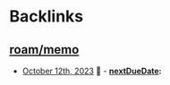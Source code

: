 
# Backlinks
## [roam/memo](<roam/memo.md>)
- [October 12th, 2023](<October 12th, 2023.md>) 🔵
            - **[nextDueDate](<nextDueDate.md>):**

